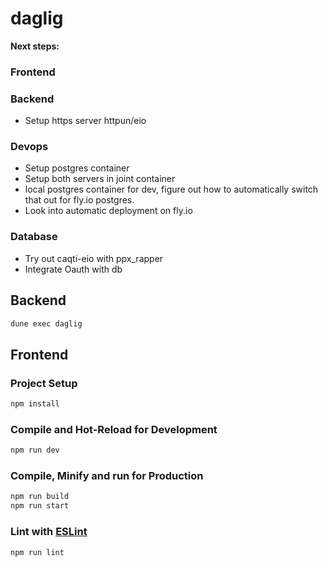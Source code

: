 # daglig
**Next steps:** 

### Frontend

### Backend
- Setup https server httpun/eio

### Devops
- Setup postgres container
- Setup both servers in joint container
- local postgres container for dev, figure out how to automatically switch that out for fly.io postgres.
- Look into automatic deployment on fly.io

### Database
- Try out caqti-eio with ppx_rapper
- Integrate Oauth with db




## Backend

```sh
dune exec daglig
```

## Frontend

### Project Setup

```sh
npm install
```

### Compile and Hot-Reload for Development

```sh
npm run dev
```

### Compile, Minify and run for Production

```sh
npm run build
npm run start
```

### Lint with [ESLint](https://eslint.org/)

```sh
npm run lint
```

